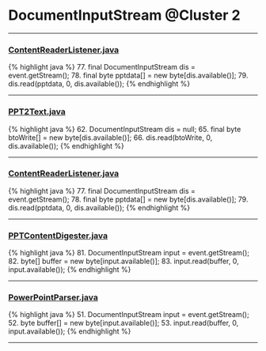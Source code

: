 # DocumentInputStream @Cluster 2

***

### [ContentReaderListener.java](https://searchcode.com/codesearch/view/138791632/)
{% highlight java %}
77. final DocumentInputStream dis = event.getStream();
78. final byte pptdata[] = new byte[dis.available()];
79. dis.read(pptdata, 0, dis.available());
{% endhighlight %}

***

### [PPT2Text.java](https://searchcode.com/codesearch/view/126168426/)
{% highlight java %}
62. DocumentInputStream dis = null;
65. final byte btoWrite[] = new byte[dis.available()];
66. dis.read(btoWrite, 0, dis.available());
{% endhighlight %}

***

### [ContentReaderListener.java](https://searchcode.com/codesearch/view/48925118/)
{% highlight java %}
77. final DocumentInputStream dis = event.getStream();
78. final byte pptdata[] = new byte[dis.available()];
79. dis.read(pptdata, 0, dis.available());
{% endhighlight %}

***

### [PPTContentDigester.java](https://searchcode.com/codesearch/view/129866876/)
{% highlight java %}
81. DocumentInputStream input = event.getStream();
82. byte[] buffer = new byte[input.available()];
83. input.read(buffer, 0, input.available());
{% endhighlight %}

***

### [PowerPointParser.java](https://searchcode.com/codesearch/view/7760072/)
{% highlight java %}
51. DocumentInputStream input = event.getStream();
52. byte buffer[] = new byte[input.available()];
53. input.read(buffer, 0, input.available());
{% endhighlight %}

***

